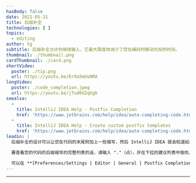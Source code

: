 ```yaml
---
hasBody: false
date: 2021-05-31
title: 后缀补全
technologies: [ ]
topics:
  - editing
author: tg
subtitle: 后缀补全允许你继续输入，它最大限度地减少了您在编码时移动光标的时间。
thumbnail: ./thumbnail.png
cardThumbnail: ./card.png
shortVideo:
  poster: ./tip.png
  url: https://youtu.be/Er8a5mUuNRA
longVideo:
  poster: ./code_completion.jpeg
  url: https://youtu.be/jTud6GIqVgk
seealso:
  - 
    title: IntelliJ IDEA Help - Postfix Completion
    href: 'https://www.jetbrains.com/help/idea/auto-completing-code.html#postfix_completion'
  - 
    title: IntelliJ IDEA Help - Create custom postfix templates
    href: 'https://www.jetbrains.com/help/idea/auto-completing-code.html#reference.custom.postfix.templates'
leadin: |
  后缀补全的设计可以让您在代码的末尾附加上一些缩写，然后 IntelliJ IDEA 就会知道如果生成更多有效的代码。 输入您的代码，然后再输入后缀缩写，如 _.sout_ 或 _.var_ ，就可以看到 IntelliJ IDEA 在您的表达式的开头生成代码。

  要查看您的代码的后缀缩写的完整列表的话，请输入 "."（点），并在下拉的建议列表中按向上箭头。 后缀补全可以在代码建议列表的底部找到。

  可以在 **[Preferences/Settings | Editor | General | Postfix Completion（偏好设置/设置 | 编辑器 | 常规 | 后缀补全）](https://www.jetbrains.com/help/idea/settings-postfix-completion.html)** 中查看所有可用的缩写。
---
```


---
